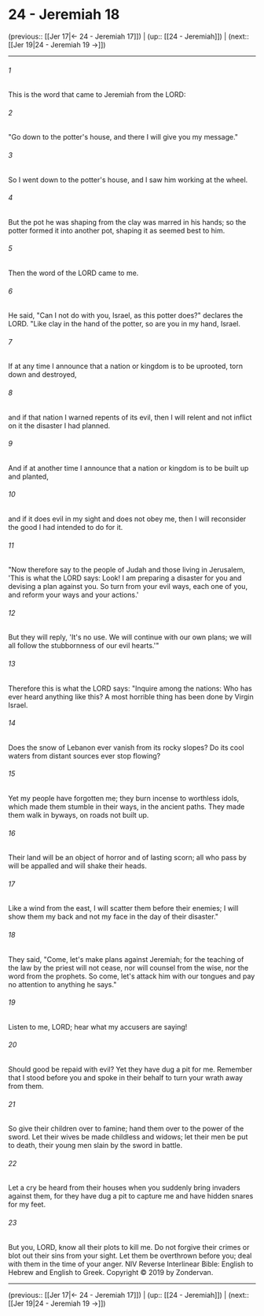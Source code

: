 # 24 - Jeremiah 18

(previous:: [[Jer 17|← 24 - Jeremiah 17]]) | (up:: [[24 - Jeremiah]]) | (next:: [[Jer 19|24 - Jeremiah 19 →]])

***


###### 1 
This is the word that came to Jeremiah from the LORD: 

###### 2 
"Go down to the potter's house, and there I will give you my message." 

###### 3 
So I went down to the potter's house, and I saw him working at the wheel. 

###### 4 
But the pot he was shaping from the clay was marred in his hands; so the potter formed it into another pot, shaping it as seemed best to him. 

###### 5 
Then the word of the LORD came to me. 

###### 6 
He said, "Can I not do with you, Israel, as this potter does?" declares the LORD. "Like clay in the hand of the potter, so are you in my hand, Israel. 

###### 7 
If at any time I announce that a nation or kingdom is to be uprooted, torn down and destroyed, 

###### 8 
and if that nation I warned repents of its evil, then I will relent and not inflict on it the disaster I had planned. 

###### 9 
And if at another time I announce that a nation or kingdom is to be built up and planted, 

###### 10 
and if it does evil in my sight and does not obey me, then I will reconsider the good I had intended to do for it. 

###### 11 
"Now therefore say to the people of Judah and those living in Jerusalem, 'This is what the LORD says: Look! I am preparing a disaster for you and devising a plan against you. So turn from your evil ways, each one of you, and reform your ways and your actions.' 

###### 12 
But they will reply, 'It's no use. We will continue with our own plans; we will all follow the stubbornness of our evil hearts.'" 

###### 13 
Therefore this is what the LORD says: "Inquire among the nations: Who has ever heard anything like this? A most horrible thing has been done by Virgin Israel. 

###### 14 
Does the snow of Lebanon ever vanish from its rocky slopes? Do its cool waters from distant sources ever stop flowing? 

###### 15 
Yet my people have forgotten me; they burn incense to worthless idols, which made them stumble in their ways, in the ancient paths. They made them walk in byways, on roads not built up. 

###### 16 
Their land will be an object of horror and of lasting scorn; all who pass by will be appalled and will shake their heads. 

###### 17 
Like a wind from the east, I will scatter them before their enemies; I will show them my back and not my face in the day of their disaster." 

###### 18 
They said, "Come, let's make plans against Jeremiah; for the teaching of the law by the priest will not cease, nor will counsel from the wise, nor the word from the prophets. So come, let's attack him with our tongues and pay no attention to anything he says." 

###### 19 
Listen to me, LORD; hear what my accusers are saying! 

###### 20 
Should good be repaid with evil? Yet they have dug a pit for me. Remember that I stood before you and spoke in their behalf to turn your wrath away from them. 

###### 21 
So give their children over to famine; hand them over to the power of the sword. Let their wives be made childless and widows; let their men be put to death, their young men slain by the sword in battle. 

###### 22 
Let a cry be heard from their houses when you suddenly bring invaders against them, for they have dug a pit to capture me and have hidden snares for my feet. 

###### 23 
But you, LORD, know all their plots to kill me. Do not forgive their crimes or blot out their sins from your sight. Let them be overthrown before you; deal with them in the time of your anger. NIV Reverse Interlinear Bible: English to Hebrew and English to Greek. Copyright © 2019 by Zondervan.

***

(previous:: [[Jer 17|← 24 - Jeremiah 17]]) | (up:: [[24 - Jeremiah]]) | (next:: [[Jer 19|24 - Jeremiah 19 →]])
